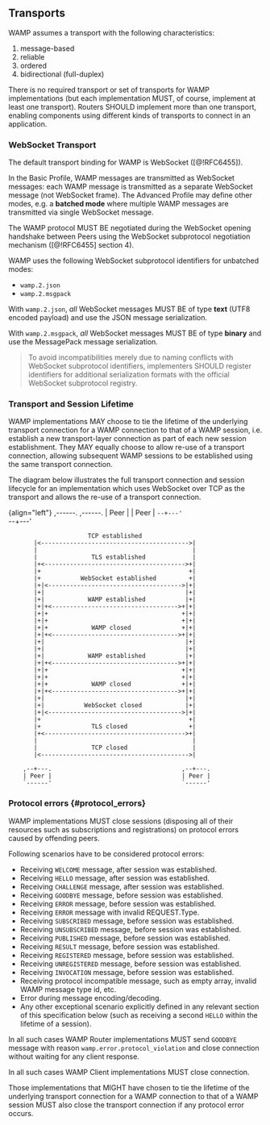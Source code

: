 ## Transports

WAMP assumes a transport with the following characteristics:

1. message-based
2. reliable
3. ordered
4. bidirectional (full-duplex)

There is no required transport or set of transports for WAMP implementations (but each implementation MUST, of course, implement at least one transport). Routers SHOULD implement more than one transport, enabling components using different kinds of transports to connect in an application.


### WebSocket Transport

The default transport binding for WAMP is WebSocket ([@!RFC6455]).

In the Basic Profile, WAMP messages are transmitted as WebSocket messages: each WAMP message is transmitted as a separate WebSocket message (not WebSocket frame). The Advanced Profile may define other modes, e.g. a **batched mode** where multiple WAMP messages are transmitted via single WebSocket message.

The WAMP protocol MUST BE negotiated during the WebSocket opening handshake between Peers using the WebSocket subprotocol negotiation mechanism ([@!RFC6455] section 4).

WAMP uses the following WebSocket subprotocol identifiers for unbatched modes:

* `wamp.2.json`
* `wamp.2.msgpack`

With `wamp.2.json`, *all* WebSocket messages MUST BE of type **text** (UTF8 encoded payload) and use the JSON message serialization.

With `wamp.2.msgpack`, *all* WebSocket messages MUST BE of type **binary** and use the MessagePack message serialization.

> To avoid incompatibilities merely due to naming conflicts with WebSocket subprotocol identifiers, implementers SHOULD register identifiers for additional serialization formats with the official WebSocket subprotocol registry.


### Transport and Session Lifetime

WAMP implementations MAY choose to tie the lifetime of the underlying transport connection for a WAMP connection to that of a WAMP session, i.e. establish a new transport-layer connection as part of each new session establishment. They MAY equally choose to allow re-use of a transport connection, allowing subsequent WAMP sessions to be established using the same transport connection.

The diagram below illustrates the full transport connection and session lifecycle for an implementation which uses WebSocket over TCP as the transport and allows the re-use of a transport connection.

{align="left"}
        ,------.                                    ,------.
        | Peer |                                    | Peer |
        `--+---'                                    `--+---'

                          TCP established
           |<----------------------------------------->|
           |                                           |
           |               TLS established             |
           |+<--------------------------------------->+|
           |+                                         +|
           |+           WebSocket established         +|
           |+|<------------------------------------->|+|
           |+|                                       |+|
           |+|            WAMP established           |+|
           |+|+<----------------------------------->+|+|
           |+|+                                     +|+|
           |+|+                                     +|+|
           |+|+            WAMP closed              +|+|
           |+|+<----------------------------------->+|+|
           |+|                                       |+|
           |+|                                       |+|
           |+|            WAMP established           |+|
           |+|+<----------------------------------->+|+|
           |+|+                                     +|+|
           |+|+                                     +|+|
           |+|+            WAMP closed              +|+|
           |+|+<----------------------------------->+|+|
           |+|                                       |+|
           |+|           WebSocket closed            |+|
           |+|<------------------------------------->|+|
           |+                                         +|
           |+              TLS closed                 +|
           |+<--------------------------------------->+|
           |                                           |
           |               TCP closed                  |
           |<----------------------------------------->|

        ,--+---.                                    ,--+---.
        | Peer |                                    | Peer |
        `------'                                    `------'


### Protocol errors {#protocol_errors}

WAMP implementations MUST close sessions (disposing all of their resources such as subscriptions and registrations) on protocol errors caused by offending peers.

Following scenarios have to be considered protocol errors:

 - Receiving `WELCOME` message, after session was established.
 - Receiving `HELLO` message, after session was established.
 - Receiving `CHALLENGE` message, after session was established.
 - Receiving `GOODBYE` message, before session was established.
 - Receiving `ERROR` message, before session was established.
 - Receiving `ERROR` message with invalid REQUEST.Type.
 - Receiving `SUBSCRIBED` message, before session was established.
 - Receiving `UNSUBSCRIBED` message, before session was established.
 - Receiving `PUBLISHED` message, before session was established.
 - Receiving `RESULT` message, before session was established.
 - Receiving `REGISTERED` message, before session was established.
 - Receiving `UNREGISTERED` message, before session was established.
 - Receiving `INVOCATION` message, before session was established.
 - Receiving protocol incompatible message, such as empty array, invalid WAMP message type id, etc.
 - Error during message encoding/decoding.
 - Any other exceptional scenario explicitly defined in any relevant section of this specification below (such as receiving a second ``HELLO`` within the lifetime of a session).

In all such cases WAMP Router implementations MUST send `GOODBYE` message with reason `wamp.error.protocol_violation` and close connection without waiting for any client response.

In all such cases WAMP Client implementations MUST close connection.

Those implementations that MIGHT have chosen to tie the lifetime of the underlying transport connection for a WAMP connection to that of a WAMP session MUST also close the transport connection if any protocol error occurs.


